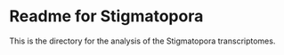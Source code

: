 # Readme for Stigmatopora

This is the directory for the analysis of the Stigmatopora transcriptomes.
